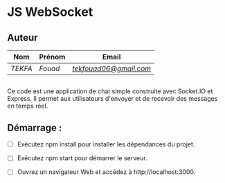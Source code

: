 # JS WebSocket
## Auteur
| Nom     | Prénom        | Email                 |
|---------|---------------|-----------------------|
| *TEKFA* | *Fouad* | *tekfouad06@gmail.com*|

## 
Ce code est une application de chat simple construite avec Socket.IO et Express. Il permet aux utilisateurs d'envoyer et de recevoir des messages en temps réel.

## Démarrage :
- [ ] Exécutez npm install pour installer les dépendances du projet.
- [ ] Exécutez npm start pour démarrer le serveur.
- [ ] Ouvrez un navigateur Web et accédez à http://localhost:3000.

